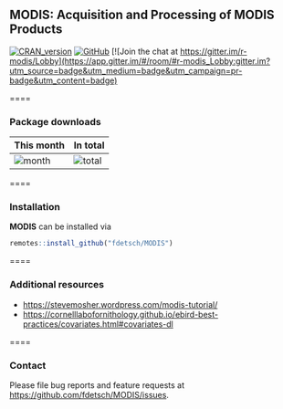 ## **MODIS**: Acquisition and Processing of MODIS Products

[![CRAN_version](http://www.r-pkg.org/badges/version/MODIS)](https://cran.r-project.org/package=MODIS)
[![GitHub](https://img.shields.io/github/license/mashape/apistatus.svg)](https://opensource.org/license/mit/)
[![Join the chat at https://gitter.im/r-modis/Lobby](https://app.gitter.im/#/room/#r-modis_Lobby:gitter.im?utm_source=badge&utm_medium=badge&utm_campaign=pr-badge&utm_content=badge)


====

### Package downloads

This month      | In total
--------------- | -----------
![month](http://cranlogs.r-pkg.org/badges/MODIS) | ![total](http://cranlogs.r-pkg.org/badges/grand-total/MODIS)


====

### Installation

**MODIS** can be installed via 


```r
remotes::install_github("fdetsch/MODIS")
```


====

### Additional resources

* https://stevemosher.wordpress.com/modis-tutorial/
* https://cornelllabofornithology.github.io/ebird-best-practices/covariates.html#covariates-dl


====

### Contact

Please file bug reports and feature requests at https://github.com/fdetsch/MODIS/issues.

